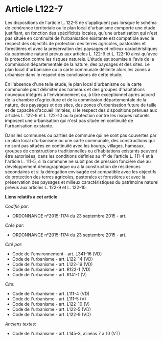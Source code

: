 # Article L122-7

Les dispositions de l'article L. 122-5 ne s'appliquent pas lorsque le schéma de cohérence territoriale ou le plan local
d'urbanisme comporte une étude justifiant, en fonction des spécificités locales, qu'une urbanisation qui n'est pas située en
continuité de l'urbanisation existante est compatible avec le respect des objectifs de protection des terres agricoles,
pastorales et forestières et avec la préservation des paysages et milieux caractéristiques du patrimoine naturel prévus aux
articles L. 122-9 et L. 122-10 ainsi qu'avec la protection contre les risques naturels. L'étude est soumise à l'avis de la
commission départementale de la nature, des paysages et des sites. Le plan local d'urbanisme ou la carte communale délimite
alors les zones à urbaniser dans le respect des conclusions de cette étude. 

En l'absence d'une telle étude, le plan local d'urbanisme ou la carte communale peut délimiter des hameaux et des groupes
d'habitations nouveaux intégrés à l'environnement ou, à titre exceptionnel après accord de la chambre d'agriculture et de la
commission départementale de la nature, des paysages et des sites, des zones d'urbanisation future de taille et de capacité
d'accueil limitées, si le respect des dispositions prévues aux articles L. 122-9 et L. 122-10 ou la protection contre les
risques naturels imposent une urbanisation qui n'est pas située en continuité de l'urbanisation existante. 

Dans les communes ou parties de commune qui ne sont pas couvertes par un plan local d'urbanisme ou une carte communale, des
constructions qui ne sont pas situées en continuité avec les bourgs, villages, hameaux, groupes de constructions
traditionnelles ou d'habitations existants peuvent être autorisées, dans les conditions définies au 4° de l'article L. 111-4
et à l'article L. 111-5, si la commune ne subit pas de pression foncière due au développement démographique ou à la
construction de résidences secondaires et si la dérogation envisagée est compatible avec les objectifs de protection des
terres agricoles, pastorales et forestières et avec la préservation des paysages et milieux caractéristiques du patrimoine
naturel prévus aux articles L. 122-9 et L. 122-10.

**Liens relatifs à cet article**

_Codifié par_:

  - ORDONNANCE n°2015-1174 du 23 septembre 2015 - art.

_Créé par_:

  - ORDONNANCE n°2015-1174 du 23 septembre 2015 - art.

_Cité par_:

  - Code de l'environnement - art. L341-16 (VD)
  - Code de l'urbanisme - art. L122-14 (VD)
  - Code de l'urbanisme - art. L122-19 (VD)
  - Code de l'urbanisme - art. R122-1 (VD)
  - Code de l'urbanisme - art. R141-1 (V)

_Cite_:

  - Code de l'urbanisme - art. L111-4 (VD)
  - Code de l'urbanisme - art. L111-5 (V)
  - Code de l'urbanisme - art. L122-10 (V)
  - Code de l'urbanisme - art. L122-5 (VD)
  - Code de l'urbanisme - art. L122-9 (VD)

_Anciens textes_:

  - Code de l'urbanisme - art. L145-3, alinéas 7 à 10 (VT)
